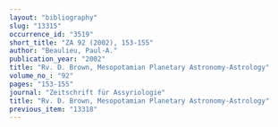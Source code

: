 ```yaml
---
layout: "bibliography"
slug: "13315"
occurrence_id: "3519"
short_title: "ZA 92 (2002), 153-155"
author: "Beaulieu, Paul-A."
publication_year: "2002"
title: "Rv. D. Brown, Mesopotamian Planetary Astronomy-Astrology"
volume_no_: "92"
pages: "153-155"
journal: "Zeitschrift für Assyriologie"
title: "Rv. D. Brown, Mesopotamian Planetary Astronomy-Astrology"
previous_item: "13318"
---
```

